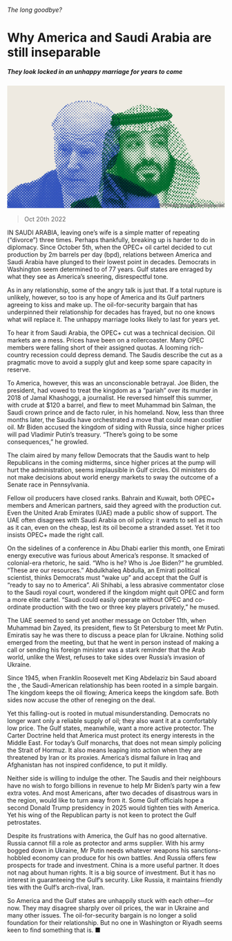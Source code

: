 ###### The long goodbye?

# Why America and Saudi Arabia are still inseparable 

##### They look locked in an unhappy marriage for years to come 

![image](images/20221022_MAD001.jpg) 

> Oct 20th 2022 

IN SAUDI ARABIA, leaving one’s wife is a simple matter of repeating (“divorce”) three times. Perhaps thankfully, breaking up is harder to do in diplomacy. Since October 5th, when the OPEC+ oil cartel decided to cut production by 2m barrels per day (bpd), relations between America and Saudi Arabia have plunged to their lowest point in decades. Democrats in Washington seem determined to  of 77 years. Gulf states are enraged by what they see as America’s sneering, disrespectful tone.

As in any relationship, some of the angry talk is just that. If a total rupture is unlikely, however, so too is any hope of America and its Gulf partners agreeing to kiss and make up. The oil-for-security bargain that has underpinned their relationship for decades has frayed, but no one knows what will replace it. The unhappy marriage looks likely to last for years yet.

To hear it from Saudi Arabia, the OPEC+ cut was a technical decision. Oil markets are a mess. Prices have been on a rollercoaster. Many OPEC members were falling short of their assigned quotas. A looming rich-country recession could depress demand. The Saudis describe the cut as a pragmatic move to avoid a supply glut and keep some spare capacity in reserve.

To America, however, this was an unconscionable betrayal. Joe Biden, the president, had vowed to treat the kingdom as a “pariah” over its murder in 2018 of Jamal Khashoggi, a journalist. He reversed himself this summer, with crude at $120 a barrel, and flew to meet Muhammad bin Salman, the Saudi crown prince and de facto ruler, in his homeland. Now, less than three months later, the Saudis have orchestrated a move that could mean costlier oil. Mr Biden accused the kingdom of siding with Russia, since higher prices will pad Vladimir Putin’s treasury. “There’s going to be some consequences,” he growled.

The claim aired by many fellow Democrats that the Saudis want to help Republicans in the coming midterms, since higher prices at the pump will hurt the administration, seems implausible in Gulf circles. Oil ministers do not make decisions about world energy markets to sway the outcome of a Senate race in Pennsylvania. 

Fellow oil producers have closed ranks. Bahrain and Kuwait, both OPEC+ members and American partners, said they agreed with the production cut. Even the United Arab Emirates (UAE) made a public show of support. The UAE often disagrees with Saudi Arabia on oil policy: it wants to sell as much as it can, even on the cheap, lest its oil become a stranded asset. Yet it too insists OPEC+ made the right call.

On the sidelines of a conference in Abu Dhabi earlier this month, one Emirati energy executive was furious about America’s response. It smacked of colonial-era rhetoric, he said. “Who is he? Who is Joe Biden?” he grumbled. “These are our resources.” Abdulkhaleq Abdulla, an Emirati political scientist, thinks Democrats must “wake up” and accept that the Gulf is “ready to say no to America”. Ali Shihabi, a less abrasive commentator close to the Saudi royal court, wondered if the kingdom might quit OPEC and form a more elite cartel. “Saudi could easily operate without OPEC and co-ordinate production with the two or three key players privately,” he mused.

The UAE seemed to send yet another message on October 11th, when Muhammad bin Zayed, its president, flew to St Petersburg to meet Mr Putin. Emiratis say he was there to discuss a peace plan for Ukraine. Nothing solid emerged from the meeting, but that he went in person instead of making a call or sending his foreign minister was a stark reminder that the Arab world, unlike the West, refuses to take sides over Russia’s invasion of Ukraine.

Since 1945, when Franklin Roosevelt met King Abdelaziz bin Saud aboard the , the Saudi-American relationship has been rooted in a simple bargain. The kingdom keeps the oil flowing; America keeps the kingdom safe. Both sides now accuse the other of reneging on the deal.

Yet this falling-out is rooted in mutual misunderstanding. Democrats no longer want only a reliable supply of oil; they also want it at a comfortably low price. The Gulf states, meanwhile, want a more active protector. The Carter Doctrine held that America must protect its energy interests in the Middle East. For today’s Gulf monarchs, that does not mean simply policing the Strait of Hormuz. It also means leaping into action when they are threatened by Iran or its proxies. America’s dismal failure in Iraq and Afghanistan has not inspired confidence, to put it mildly.

Neither side is willing to indulge the other. The Saudis and their neighbours have no wish to forgo billions in revenue to help Mr Biden’s party win a few extra votes. And most Americans, after two decades of disastrous wars in the region, would like to turn away from it. Some Gulf officials hope a second Donald Trump presidency in 2025 would tighten ties with America. Yet his wing of the Republican party is not keen to protect the Gulf petrostates.

Despite its frustrations with America, the Gulf has no good alternative. Russia cannot fill a role as protector and arms supplier. With his army bogged down in Ukraine, Mr Putin needs whatever weapons his sanctions-hobbled economy can produce for his own battles. And Russia offers few prospects for trade and investment. China is a more useful partner. It does not nag about human rights. It is a big source of investment. But it has no interest in guaranteeing the Gulf’s security. Like Russia, it maintains friendly ties with the Gulf’s arch-rival, Iran.

So America and the Gulf states are unhappily stuck with each other—for now. They may disagree sharply over oil prices, the war in Ukraine and many other issues. The oil-for-security bargain is no longer a solid foundation for their relationship. But no one in Washington or Riyadh seems keen to find something that is. ■

